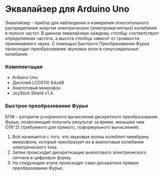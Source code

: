 # Эквалайзер для Arduino Uno
Эквалайзер - прибор для наблюдения и измерения относительного распределения энергии электрических (электромагнитных) колебаний в полосе частот.
В данном эквалайзере каждому столбцу соответствует определенная частота, а высота столбца зависит от громкости принимаемого звука. С помощью Быстрого Преобразования Фурье происходит преобразование звуковых волн в синусоидальные колебания.
### Комплектация
- Arduino Uno
- Дисплей LCD5110 84х48
- Аналоговый микрофон
- JoyStick Shield v1.A
### Быстрое преобразование Фурье 
БПФ - алгоритм ускоренного вычисления дискретного преобразования Фурье, 
позволяющий получить результат за время, меньшее чем O(N^2) (требуемого для прямого, поформульного вычисления).
1. Всё начинается с того, что звуковые волны колеблют мембрану микрофона, который преобразует их в аналоговые колебания электрического тока.
2. Затем происходит дискретизация аналогового электрического сигнала в цифровую форму.
3. На следующем этапе происходит само дискретное прямое преобразование Фурье.
